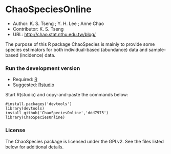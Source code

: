 ChaoSpeciesOnline
===========

- Author: K. S. Tseng ; Y. H. Lee ; Anne Chao
- Contributor: K. S. Tseng
- URL: http://chao.stat.nthu.edu.tw/blog/

The purpose of this R package ChaoSpecies is mainly to provide some species estimators for both individual-based (abundance) data and sample-based (incidence) data.

### Run the development version
- Required: [R](http://www.r-project.org/)
- Suggested: [Rstudio](http://www.rstudio.com/ide/download/)

Start R(studio) and copy-and-paste the commands below:

    #install.packages('devtools')
    library(devtools)
    install_github('ChaoSpeciesOnline','ddd7975')
    library(ChaoSpeciesOnline)

### License
The ChaoSpecies package is licensed under the GPLv2. See the files listed below for additional details.
